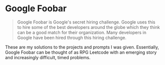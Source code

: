 # Google Foobar 
> Google Foobar is Google's secret hiring challenge. Google uses this to hire some of the best developers around the globe which they think can be a good match for their organization. Many developers in Google have been hired through this hiring challenge.

These are my solutions to the projects and prompts I was given. Essentially, Google Foobar can be thought of as RPG Leetcode with an emerging story and increasingly difficult, timed problems.

